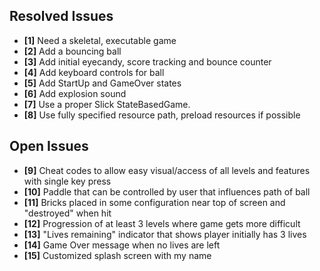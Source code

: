 ## Resolved Issues ##

- **[1]** Need a skeletal, executable game
- **[2]** Add a bouncing ball
- **[3]** Add initial eyecandy, score tracking and bounce counter
- **[4]** Add keyboard controls for ball
- **[5]** Add StartUp and GameOver states
- **[6]** Add explosion sound
- **[7]** Use a proper Slick StateBasedGame.
- **[8]** Use fully specified resource path, preload resources if possible

## Open Issues ##

- **[9]** Cheat codes to allow easy visual/access of all levels and features with single key press
- **[10]** Paddle that can be controlled by user that influences path of ball
- **[11]** Bricks placed in some configuration near top of screen and "destroyed" when hit
- **[12]** Progression of at least 3 levels where game gets more difficult
- **[13]** "Lives remaining" indicator that shows player initially has 3 lives
- **[14]** Game Over message when no lives are left
- **[15]** Customized splash screen with my name
 
